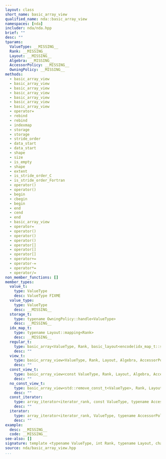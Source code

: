 ```yaml
---
layout: class
short_name: basic_array_view
qualified_name: nda::basic_array_view
namespaces: [nda]
includer: nda/nda.hpp
brief: ""
desc: ""
tparams:
  ValueType: __MISSING__
  Rank: __MISSING__
  Layout: __MISSING__
  Algebra: __MISSING__
  AccessorPolicy: __MISSING__
  OwningPolicy: __MISSING__
methods:
  - basic_array_view
  - basic_array_view
  - basic_array_view
  - basic_array_view
  - basic_array_view
  - basic_array_view
  - basic_array_view
  - operator=
  - rebind
  - rebind
  - indexmap
  - storage
  - storage
  - stride_order
  - data_start
  - data_start
  - shape
  - size
  - is_empty
  - shape
  - extent
  - is_stride_order_C
  - is_stride_order_Fortran
  - operator()
  - operator()
  - begin
  - cbegin
  - begin
  - end
  - cend
  - end
  - basic_array_view
  - operator=
  - operator()
  - operator()
  - operator()
  - operator[]
  - operator[]
  - operator[]
  - operator+=
  - operator-=
  - operator*=
  - operator/=
non_member_functions: []
member_types:
  value_t:
    type: ValueType
    desc: ValueType FIXME
  value_type:
    type: ValueType
    desc: __MISSING__
  storage_t:
    type: typename OwningPolicy::handle<ValueType>
    desc: __MISSING__
  idx_map_t:
    type: typename Layout::mapping<Rank>
    desc: __MISSING__
  regular_t:
    type: basic_array<ValueType, Rank, basic_layout<encode(idx_map_t::static_extents), encode(idx_map_t::stride_order), enum layout_prop_e::contiguous>, Algebra, struct nda::heap>
    desc: ""
  view_t:
    type: basic_array_view<ValueType, Rank, Layout, Algebra, AccessorPolicy, OwningPolicy>
    desc: ""
  const_view_t:
    type: basic_array_view<const ValueType, Rank, Layout, Algebra, AccessorPolicy, OwningPolicy>
    desc: ""
  no_const_view_t:
    type: basic_array_view<std::remove_const_t<ValueType>, Rank, Layout, Algebra, AccessorPolicy, OwningPolicy>
    desc: ""
  const_iterator:
    type: array_iterator<iterator_rank, const ValueType, typename AccessorPolicy::template AccessorPolicy::accessor<ValueType>::pointer>
    desc: ""
  iterator:
    type: array_iterator<iterator_rank, ValueType, typename AccessorPolicy::template AccessorPolicy::accessor<ValueType>::pointer>
    desc: ""
example:
  desc: __MISSING__
  code: __MISSING__
see-also: []
signature: template <typename ValueType, int Rank, typename Layout, char Algebra, typename AccessorPolicy, typename OwningPolicy> class basic_array_view
source: nda/basic_array_view.hpp
...
```

